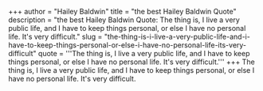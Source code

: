 +++
author = "Hailey Baldwin"
title = "the best Hailey Baldwin Quote"
description = "the best Hailey Baldwin Quote: The thing is, I live a very public life, and I have to keep things personal, or else I have no personal life. It's very difficult."
slug = "the-thing-is-i-live-a-very-public-life-and-i-have-to-keep-things-personal-or-else-i-have-no-personal-life-its-very-difficult"
quote = '''The thing is, I live a very public life, and I have to keep things personal, or else I have no personal life. It's very difficult.'''
+++
The thing is, I live a very public life, and I have to keep things personal, or else I have no personal life. It's very difficult.
